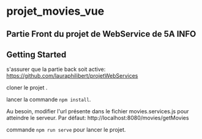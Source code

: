 # projet_movies_vue
Partie Front du projet de WebService de 5A INFO
----------------------------
## Getting Started
s'assurer que la partie back soit active: https://github.com/lauraphilibert/projetWebServices

cloner le projet .

lancer la commande `npm install`.

Au besoin, modifier l'url présente dans le fichier movies.services.js pour atteindre le serveur. Par défaut: http://localhost:8080/movies/getMovies

commande `npm run serve` pour lancer le projet.


